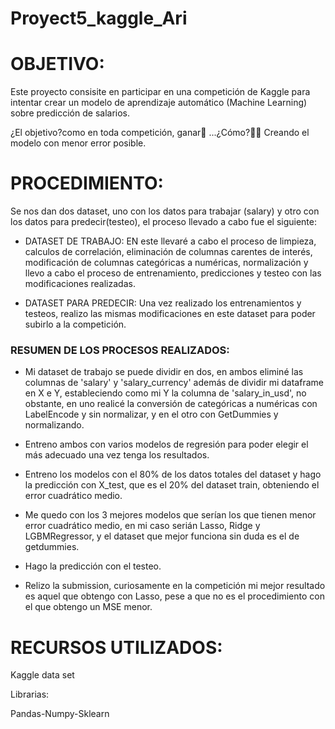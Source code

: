 # Proyect5_kaggle_Ari

# OBJETIVO:
Este proyecto consisite en participar en una competición de Kaggle para intentar crear un modelo de aprendizaje automático (Machine Learning) sobre predicción de salarios.

¿El objetivo?como en toda competición, ganar💪 ...¿Cómo?🤷‍♀️ Creando el modelo con menor error posible.

# PROCEDIMIENTO:

Se nos dan dos dataset, uno con los datos para trabajar (salary) y otro con los datos para predecir(testeo), el proceso llevado a cabo fue el siguiente:

-  DATASET DE TRABAJO: EN este llevaré a cabo el proceso de limpieza, calculos de correlación, eliminación de columnas carentes de interés, modificación de columnas categóricas a numéricas, normalización y llevo a cabo el proceso de entrenamiento, predicciones y testeo con las modificaciones realizadas.

-  DATASET PARA PREDECIR: Una vez realizado los entrenamientos y testeos, realizo las mismas modificaciones en este dataset para poder subirlo a la competición.

### RESUMEN DE LOS PROCESOS REALIZADOS:
-  Mi dataset de trabajo se puede dividir en dos, en ambos eliminé las columnas de 'salary' y 'salary_currency' además de dividir mi dataframe en X e Y, estableciendo como mi Y la columna de 'salary_in_usd', no obstante, en uno realicé la conversión de categóricas a numéricas con LabelEncode y sin normalizar, y en el otro con GetDummies y normalizando.

-  Entreno ambos con varios modelos de regresión para poder elegir el más adecuado una vez tenga los resultados.

-  Entreno los modelos con el 80% de los datos totales del dataset y hago la predicción con X_test, que es el 20% del dataset train, obteniendo el error cuadrático medio.

-  Me quedo con los 3 mejores modelos que serían los que tienen menor error cuadrático medio, en mi caso serián Lasso, Ridge y LGBMRegressor, y el dataset que mejor funciona sin duda es el de getdummies. 
  
-  Hago la predicción con el testeo.
  
-  Relizo la submission, curiosamente en la competición mi mejor resultado es aquel que obtengo con Lasso, pese a que no es el procedimiento con el que obtengo un MSE menor.


# RECURSOS UTILIZADOS:
Kaggle data set

Librarias:

Pandas-Numpy-Sklearn

